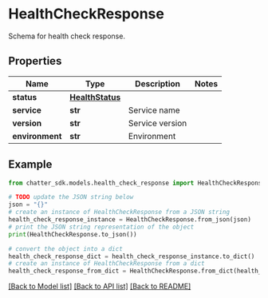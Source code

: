 # HealthCheckResponse

Schema for health check response.

## Properties

Name | Type | Description | Notes
------------ | ------------- | ------------- | -------------
**status** | [**HealthStatus**](HealthStatus.md) |  | 
**service** | **str** | Service name | 
**version** | **str** | Service version | 
**environment** | **str** | Environment | 

## Example

```python
from chatter_sdk.models.health_check_response import HealthCheckResponse

# TODO update the JSON string below
json = "{}"
# create an instance of HealthCheckResponse from a JSON string
health_check_response_instance = HealthCheckResponse.from_json(json)
# print the JSON string representation of the object
print(HealthCheckResponse.to_json())

# convert the object into a dict
health_check_response_dict = health_check_response_instance.to_dict()
# create an instance of HealthCheckResponse from a dict
health_check_response_from_dict = HealthCheckResponse.from_dict(health_check_response_dict)
```
[[Back to Model list]](../README.md#documentation-for-models) [[Back to API list]](../README.md#documentation-for-api-endpoints) [[Back to README]](../README.md)


